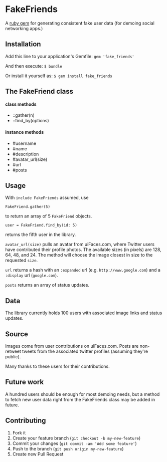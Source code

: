 # FakeFriends

A [ruby gem](https://rubygems.org/gems/fake_friends) for generating consistent fake user data (for demoing social networking apps.)

## Installation

Add this line to your application's Gemfile: `gem 'fake_friends'`

And then execute: `$ bundle`

Or install it yourself as: `$ gem install fake_friends`


## The FakeFriend class

#### class methods
* ::gather(n)
* ::find_by(options)

#### instance methods
* #username
* #name
* #description
* #avatar_url(size)
* #url
* #posts


## Usage

With `include FakeFriends` assumed, use

    FakeFriend.gather(5)
    
to return an array of 5 `FakeFriend` objects.

    user = FakeFriend.find_by(id: 5)
    
returns the fifth user in the library.

`avatar_url(size)` pulls an avatar from uiFaces.com, where Twitter users have contributed their profile photos. 
The available sizes (in pixels) are 128, 64, 48, and 24. The method will choose the image closest in size 
to the requested `size`.

`url` returns a hash with an `:expanded` url (e.g. `http://www.google.com`) and a `:display` url (`google.com`).

`posts` returns an array of status updates.


## Data

The library currently holds 100 users with associated image links and status updates.

## Source 
Images come from user contributions on uiFaces.com. 
Posts are non-retweet tweets from the associated twitter profiles (assuming they're public).

Many thanks to these users for their contributions.


## Future work

A hundred users should be enough for most demoing needs, but a method to fetch new user 
data right from the FakeFriends class may be added in future.

## Contributing

1. Fork it
2. Create your feature branch (`git checkout -b my-new-feature`)
3. Commit your changes (`git commit -am 'Add some feature'`)
4. Push to the branch (`git push origin my-new-feature`)
5. Create new Pull Request
